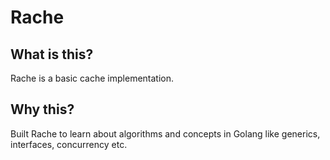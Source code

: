 # Rache

## What is this?
Rache is a basic cache implementation.

## Why this?
Built Rache to learn about algorithms and  concepts in Golang like generics, interfaces, concurrency etc.

